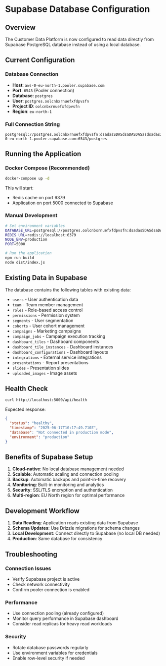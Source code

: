 # Supabase Database Configuration

## Overview
The Customer Data Platform is now configured to read data directly from Supabase PostgreSQL database instead of using a local database.

## Current Configuration

### Database Connection
- **Host**: `aws-0-eu-north-1.pooler.supabase.com`
- **Port**: `6543` (Pooler connection)
- **Database**: `postgres`
- **User**: `postgres.oolcnbxrnuefxfdpvsfn`
- **Project ID**: `oolcnbxrnuefxfdpvsfn`
- **Region**: `eu-north-1`

### Full Connection String
```
postgresql://postgres.oolcnbxrnuefxfdpvsfn:dsadasSDASdsaDASDASasdsadas3434@aws-0-eu-north-1.pooler.supabase.com:6543/postgres
```

## Running the Application

### Docker Compose (Recommended)
```bash
docker-compose up -d
```
This will start:
- Redis cache on port 6379
- Application on port 5000 connected to Supabase

### Manual Development
```bash
# Set environment variables
DATABASE_URL=postgresql://postgres.oolcnbxrnuefxfdpvsfn:dsadasSDASdsaDASDASasdsadas3434@aws-0-eu-north-1.pooler.supabase.com:6543/postgres
REDIS_URL=redis://localhost:6379
NODE_ENV=production
PORT=5000

# Run the application
npm run build
node dist/index.js
```

## Existing Data in Supabase

The database contains the following tables with existing data:
- `users` - User authentication data
- `team` - Team member management
- `roles` - Role-based access control
- `permissions` - Permission system
- `segments` - User segmentation
- `cohorts` - User cohort management
- `campaigns` - Marketing campaigns
- `campaign_jobs` - Campaign execution tracking
- `dashboard_tiles` - Dashboard components
- `dashboard_tile_instances` - Dashboard instances
- `dashboard_configurations` - Dashboard layouts
- `integrations` - External service integrations
- `presentations` - Report presentations
- `slides` - Presentation slides
- `uploaded_images` - Image assets

## Health Check
```bash
curl http://localhost:5000/api/health
```

Expected response:
```json
{
  "status": "healthy",
  "timestamp": "2025-06-17T10:17:49.710Z",
  "database": "Not connected in production mode",
  "environment": "production"
}
```

## Benefits of Supabase Setup

1. **Cloud-native**: No local database management needed
2. **Scalable**: Automatic scaling and connection pooling
3. **Backup**: Automatic backups and point-in-time recovery
4. **Monitoring**: Built-in monitoring and analytics
5. **Security**: SSL/TLS encryption and authentication
6. **Multi-region**: EU North region for optimal performance

## Development Workflow

1. **Data Reading**: Application reads existing data from Supabase
2. **Schema Updates**: Use Drizzle migrations for schema changes
3. **Local Development**: Connect directly to Supabase (no local DB needed)
4. **Production**: Same database for consistency

## Troubleshooting

### Connection Issues
- Verify Supabase project is active
- Check network connectivity
- Confirm pooler connection is enabled

### Performance
- Use connection pooling (already configured)
- Monitor query performance in Supabase dashboard
- Consider read replicas for heavy read workloads

### Security
- Rotate database passwords regularly
- Use environment variables for credentials
- Enable row-level security if needed 